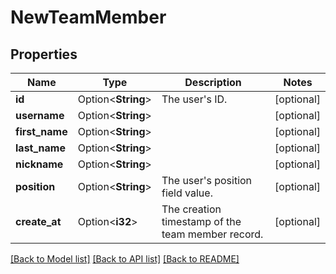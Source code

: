 # NewTeamMember

## Properties

Name | Type | Description | Notes
------------ | ------------- | ------------- | -------------
**id** | Option<**String**> | The user's ID. | [optional]
**username** | Option<**String**> |  | [optional]
**first_name** | Option<**String**> |  | [optional]
**last_name** | Option<**String**> |  | [optional]
**nickname** | Option<**String**> |  | [optional]
**position** | Option<**String**> | The user's position field value. | [optional]
**create_at** | Option<**i32**> | The creation timestamp of the team member record. | [optional]

[[Back to Model list]](../README.md#documentation-for-models) [[Back to API list]](../README.md#documentation-for-api-endpoints) [[Back to README]](../README.md)


